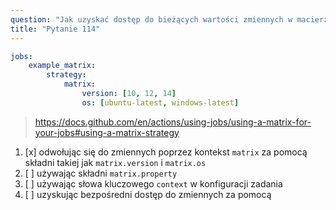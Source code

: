 ```yaml
---
question: "Jak uzyskać dostęp do bieżących wartości zmiennych w macierzy w zadaniu w poniższym przykładzie:"
title: "Pytanie 114"
---
```


```yaml
jobs:
    example_matrix:
        strategy:
            matrix:
                version: [10, 12, 14]
                os: [ubuntu-latest, windows-latest]
```
> https://docs.github.com/en/actions/using-jobs/using-a-matrix-for-your-jobs#using-a-matrix-strategy
1. [x] odwołując się do zmiennych poprzez kontekst `matrix` za pomocą składni takiej jak `matrix.version` i `matrix.os`
1. [ ] używając składni `matrix.property`
1. [ ] używając słowa kluczowego `context` w konfiguracji zadania
1. [ ] uzyskując bezpośredni dostęp do zmiennych za pomocą
